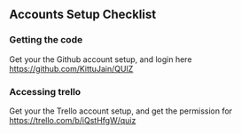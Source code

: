 ## Accounts Setup Checklist

### Getting the code
Get your the Github account setup, and login here https://github.com/KittuJain/QUIZ

### Accessing trello
Get your the Trello account setup, and get the permission for https://trello.com/b/iQstHfgW/quiz
